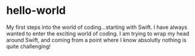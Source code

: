 # hello-world


My first steps into the world of coding...starting with Swift.
I have always wanted to enter the exciting world of coding.
I am trying to wrap my head around Swift, and coming from a point where I know absolutly nothing is quite challenging!  
